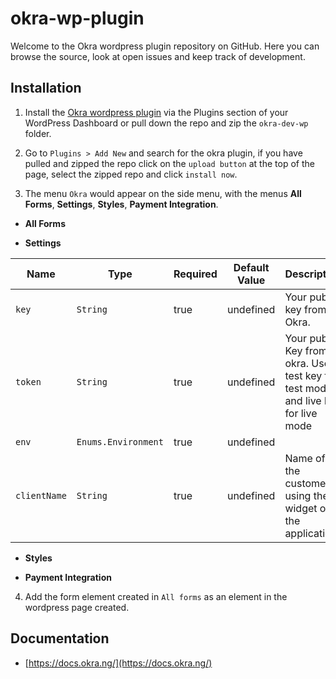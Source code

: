 # okra-wp-plugin

Welcome to the Okra wordpress plugin repository on GitHub. Here you can browse the source, look at open issues and keep track of development. 

## Installation

1. Install the [Okra wordpress plugin](https://wordpress.org/plugins/okra/) via the Plugins section of your WordPress Dashboard or 
   pull down the repo and zip the `okra-dev-wp` folder.
   
2. Go to `Plugins > Add New` and search for the okra plugin, if you have pulled and zipped the repo click on the `upload button` at the top of the page, select the zipped repo and click `install now`.

3. The menu `Okra` would appear on the side menu, with the menus **All Forms**, **Settings**, **Styles**, **Payment Integration**.

  - **All Forms**
   
  - **Settings**
      
|Name                   | Type           | Required            | Default Value       | Description         |
|-----------------------|----------------|---------------------|---------------------|---------------------|
|  `key `               | `String`       | true                |  undefined          | Your public key from Okra.
|  `token`              | `String`       | true                |  undefined          | Your pubic Key from okra. Use test key for test mode and live key for live mode
|  `env`                | `Enums.Environment`| true            |  undefined          | 
|  `clientName`         | `String`       | true                |  undefined          | Name of the customer using the widget on the application    

  - **Styles**
  
  - **Payment Integration**

4. Add the form element created in `All forms` as an element in the wordpress page created.


## Documentation
* [https://docs.okra.ng/](https://docs.okra.ng/)
